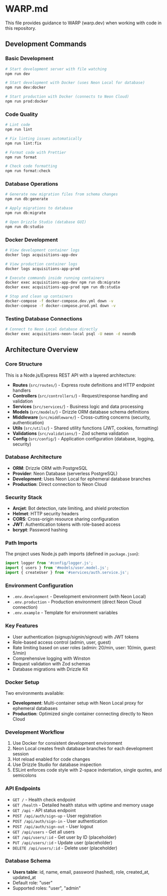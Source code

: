# WARP.md

This file provides guidance to WARP (warp.dev) when working with code in this repository.

## Development Commands

### Basic Development
```bash
# Start development server with file watching
npm run dev

# Start development with Docker (uses Neon Local for database)
npm run dev:docker

# Start production with Docker (connects to Neon Cloud)
npm run prod:docker
```

### Code Quality
```bash
# Lint code
npm run lint

# Fix linting issues automatically
npm run lint:fix

# Format code with Prettier
npm run format

# Check code formatting
npm run format:check
```

### Database Operations
```bash
# Generate new migration files from schema changes
npm run db:generate

# Apply migrations to database
npm run db:migrate

# Open Drizzle Studio (database GUI)
npm run db:studio
```

### Docker Development
```bash
# View development container logs
docker logs acquisitions-app-dev

# View production container logs
docker logs acquisitions-app-prod

# Execute commands inside running containers
docker exec acquisitions-app-dev npm run db:migrate
docker exec acquisitions-app-prod npm run db:studio

# Stop and clean up containers
docker-compose -f docker-compose.dev.yml down -v
docker-compose -f docker-compose.prod.yml down -v
```

### Testing Database Connections
```bash
# Connect to Neon Local database directly
docker exec acquisitions-neon-local psql -U neon -d neondb
```

## Architecture Overview

### Core Structure
This is a Node.js/Express REST API with a layered architecture:

- **Routes** (`src/routes/`) - Express route definitions and HTTP endpoint handlers
- **Controllers** (`src/controllers/`) - Request/response handling and validation
- **Services** (`src/services/`) - Business logic and data processing
- **Models** (`src/models/`) - Drizzle ORM database schema definitions
- **Middleware** (`src/middleware/`) - Cross-cutting concerns (security, authentication)
- **Utils** (`src/utils/`) - Shared utility functions (JWT, cookies, formatting)
- **Validations** (`src/validations/`) - Zod schema validation
- **Config** (`src/config/`) - Application configuration (database, logging, security)

### Database Architecture
- **ORM**: Drizzle ORM with PostgreSQL
- **Provider**: Neon Database (serverless PostgreSQL)
- **Development**: Uses Neon Local for ephemeral database branches
- **Production**: Direct connection to Neon Cloud

### Security Stack
- **Arcjet**: Bot detection, rate limiting, and shield protection
- **Helmet**: HTTP security headers
- **CORS**: Cross-origin resource sharing configuration
- **JWT**: Authentication tokens with role-based access
- **bcrypt**: Password hashing

### Path Imports
The project uses Node.js path imports (defined in `package.json`):
```javascript
import logger from '#config/logger.js';
import { users } from '#models/user.model.js';
import { createUser } from '#services/auth.service.js';
```

### Environment Configuration
- `.env.development` - Development environment (with Neon Local)
- `.env.production` - Production environment (direct Neon Cloud connection)
- `.env.example` - Template for environment variables

### Key Features
- User authentication (signup/signin/signout) with JWT tokens
- Role-based access control (admin, user, guest)
- Rate limiting based on user roles (admin: 20/min, user: 10/min, guest: 5/min)
- Comprehensive logging with Winston
- Request validation with Zod schemas
- Database migrations with Drizzle Kit

### Docker Setup
Two environments available:
- **Development**: Multi-container setup with Neon Local proxy for ephemeral databases
- **Production**: Optimized single container connecting directly to Neon Cloud

### Development Workflow
1. Use Docker for consistent development environment
2. Neon Local creates fresh database branches for each development session
3. Hot reload enabled for code changes
4. Use Drizzle Studio for database inspection
5. ESLint enforces code style with 2-space indentation, single quotes, and semicolons

### API Endpoints
- `GET /` - Health check endpoint
- `GET /health` - Detailed health status with uptime and memory usage
- `GET /api` - API status endpoint
- `POST /api/auth/sign-up` - User registration
- `POST /api/auth/sign-in` - User authentication
- `POST /api/auth/sign-out` - User logout
- `GET /api/users` - Get all users
- `GET /api/users/:id` - Get user by ID (placeholder)
- `PUT /api/users/:id` - Update user (placeholder)
- `DELETE /api/users/:id` - Delete user (placeholder)

### Database Schema
- **Users table**: id, name, email, password (hashed), role, created_at, updated_at
- Default role: "user"
- Supported roles: "user", "admin"